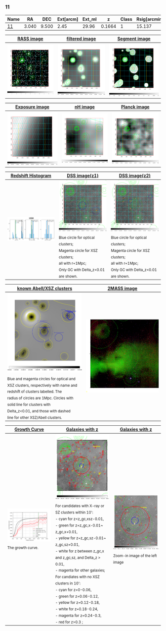 <div STYLE="page-break-after: always;"></div>

### 11

|Name          |RA          |DEC      | Ext[arcm] | Ext_ml | z    | Class| Rsig[arcmin] | CRsig[c/s] | CR500[c/s] | R500[Mpc] |L500[erg/s]|F500[erg/s/cm^2]| M500[Msun]|Tx[keV]|beta|GC(XSZ,Delta_z<0.01)| GC(OPT,Delta_z<0.01)|GC|alias|
|--------------|------------|------------|---|---|-----------|--------|------|------|----|----|----|----|----|----|----|----|----|----|---|
|[11](script/11.md)     | 3.040       | 9.500       | 2.45    | 29.96   | 0.1664 | 1   | 15.137 |0.125 |0.113 |0.982 |1.562e+44 |2.043e-12 |3.168e+14 |4.599 |0.531 |-, |Wen, |-, |t090|

|[RASS image](../image/11/11_img.pdf)|[filtered image](../image/11/11_fil.pdf)|[Segment image](../image/11/11_seg.pdf)|
|-------------------|--------------------|-------------------|
| <img src="../image/11/11_img.png" width="300">  | <img src="../image/11/11_fil.png" width="300">   | <img src="../image/11/11_seg.png" width="300">  |

|[Exposure image](../image/11/11_mex.pdf)| [nH image](../image/11/11_nh.pdf)| [Planck image](../image/11/11_p.pdf)|
|-------------------|--------------------|-------------------|
|<img src="../image/11/11_mex.png" width="300">   | <img src="../image/11/11_nh.png" width="300">    | <img src="../image/11/11_p.png" width="300"> |

|[Redshift Histogram](../image/11/11_zg.pdf) | [DSS image(z1)](../image/11/11_dss_z1.pdf)      |  [DSS image(z2)](../image/11/11_dss_z2.pdf)    |
|-------------------|--------------------|-------------------|
|<img src="../image/11/11_zg.png" width="300"> |<img src="../image/11/11_dss_z1.png" width="300"> <sub><br>Blue circle for optical clusters; <br>Magenta circle for XSZ clusters; <br>all with r=1Mpc; <br>Only GC with Delta_z<0.01 are shown. </sub>| <img src="../image/11/11_dss_z2.png" width="300"><sub><br>Blue circle for optical clusters; <br>Magenta circle for XSZ clusters; <br>all with r=1Mpc; <br>Only GC with Delta_z<0.01 are shown. </sub> |

|[known Abell/XSZ clusters](../image/11/11_m.pdf) | [2MASS image](../image/11/11_2mass.pdf)      |
|-------------------|-------------------|
|<img src=../image/11/11_m.png width="300"> <sub><br>Blue and magenta circles for optical and <br>XSZ clusters, respectively with name and <br>redshift of clusters labelled. The <br>radius of circles are 1Mpc. Circles with <br>solid line for clusters with <br>Delta_z<0.01, and those with dashed <br>line for other XSZ/Abell clusters.        </sub>|<img src="../image/11/11_2mass.png" width="300">  |

|[Growth Curve](../image/11/11_gca_all.png) |[Galaxies with z](../image/11/11_opt_ned.pdf) |[Galaxies with z](../image/11/11_opt_ned_zoom.pdf) |
|-------------------|-------------------|-------------------|
| <img src="../image/11/11_gca_all.png" width="300"> <sub><br>The growth curve.</sub>| <img src=../image/11/11_opt_ned.png width="300"> <br><sub> For candidates with X-ray or SZ clusters within 10': <br> - cyan for z<z_gc,xsz-0.01, <br> - green for z=z_gc,x-0.01~ z_gc,x+0.01, <br> - yellow for z=z_gc,sz-0.01~ z_gc,sz+0.01, <br> - white for z between z_gc,x and z_gc,sz, and Delta_z > 0.01, <br> - magenta for other galaxies; <br>For candiates with no XSZ clusters in 10': <br> - cyan for z=0-0.06, <br> - green for z=0.06-0.12, <br> - yellow for z=0.12-0.18, <br> - white for z=0.18-0.24, <br> - magenta for z=0.24-0.3, <br> - red for z>0.3 ;  </sub>|<img src=../image/11/11_opt_ned_zoom.png width="300">  <br><sub> Zoom-in image of the left image</sub>|




